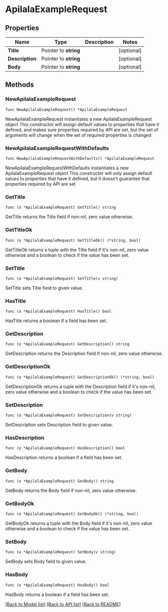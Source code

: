 # ApilalaExampleRequest

## Properties

Name | Type | Description | Notes
------------ | ------------- | ------------- | -------------
**Title** | Pointer to **string** |  | [optional] 
**Description** | Pointer to **string** |  | [optional] 
**Body** | Pointer to **string** |  | [optional] 

## Methods

### NewApilalaExampleRequest

`func NewApilalaExampleRequest() *ApilalaExampleRequest`

NewApilalaExampleRequest instantiates a new ApilalaExampleRequest object
This constructor will assign default values to properties that have it defined,
and makes sure properties required by API are set, but the set of arguments
will change when the set of required properties is changed

### NewApilalaExampleRequestWithDefaults

`func NewApilalaExampleRequestWithDefaults() *ApilalaExampleRequest`

NewApilalaExampleRequestWithDefaults instantiates a new ApilalaExampleRequest object
This constructor will only assign default values to properties that have it defined,
but it doesn't guarantee that properties required by API are set

### GetTitle

`func (o *ApilalaExampleRequest) GetTitle() string`

GetTitle returns the Title field if non-nil, zero value otherwise.

### GetTitleOk

`func (o *ApilalaExampleRequest) GetTitleOk() (*string, bool)`

GetTitleOk returns a tuple with the Title field if it's non-nil, zero value otherwise
and a boolean to check if the value has been set.

### SetTitle

`func (o *ApilalaExampleRequest) SetTitle(v string)`

SetTitle sets Title field to given value.

### HasTitle

`func (o *ApilalaExampleRequest) HasTitle() bool`

HasTitle returns a boolean if a field has been set.

### GetDescription

`func (o *ApilalaExampleRequest) GetDescription() string`

GetDescription returns the Description field if non-nil, zero value otherwise.

### GetDescriptionOk

`func (o *ApilalaExampleRequest) GetDescriptionOk() (*string, bool)`

GetDescriptionOk returns a tuple with the Description field if it's non-nil, zero value otherwise
and a boolean to check if the value has been set.

### SetDescription

`func (o *ApilalaExampleRequest) SetDescription(v string)`

SetDescription sets Description field to given value.

### HasDescription

`func (o *ApilalaExampleRequest) HasDescription() bool`

HasDescription returns a boolean if a field has been set.

### GetBody

`func (o *ApilalaExampleRequest) GetBody() string`

GetBody returns the Body field if non-nil, zero value otherwise.

### GetBodyOk

`func (o *ApilalaExampleRequest) GetBodyOk() (*string, bool)`

GetBodyOk returns a tuple with the Body field if it's non-nil, zero value otherwise
and a boolean to check if the value has been set.

### SetBody

`func (o *ApilalaExampleRequest) SetBody(v string)`

SetBody sets Body field to given value.

### HasBody

`func (o *ApilalaExampleRequest) HasBody() bool`

HasBody returns a boolean if a field has been set.


[[Back to Model list]](../README.md#documentation-for-models) [[Back to API list]](../README.md#documentation-for-api-endpoints) [[Back to README]](../README.md)


